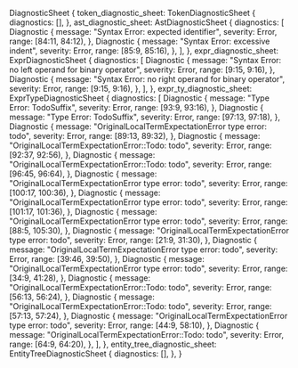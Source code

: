 DiagnosticSheet {
    token_diagnostic_sheet: TokenDiagnosticSheet {
        diagnostics: [],
    },
    ast_diagnostic_sheet: AstDiagnosticSheet {
        diagnostics: [
            Diagnostic {
                message: "Syntax Error: expected identifier",
                severity: Error,
                range: [84:11, 84:12),
            },
            Diagnostic {
                message: "Syntax Error: excessive indent",
                severity: Error,
                range: [85:9, 85:16),
            },
        ],
    },
    expr_diagnostic_sheet: ExprDiagnosticSheet {
        diagnostics: [
            Diagnostic {
                message: "Syntax Error: no left operand for binary operator",
                severity: Error,
                range: [9:15, 9:16),
            },
            Diagnostic {
                message: "Syntax Error: no right operand for binary operator",
                severity: Error,
                range: [9:15, 9:16),
            },
        ],
    },
    expr_ty_diagnostic_sheet: ExprTypeDiagnosticSheet {
        diagnostics: [
            Diagnostic {
                message: "Type Error: TodoSuffix",
                severity: Error,
                range: [93:9, 93:16),
            },
            Diagnostic {
                message: "Type Error: TodoSuffix",
                severity: Error,
                range: [97:13, 97:18),
            },
            Diagnostic {
                message: "OriginalLocalTermExpectationError type error: todo",
                severity: Error,
                range: [89:13, 89:32),
            },
            Diagnostic {
                message: "OriginalLocalTermExpectationError::Todo: todo",
                severity: Error,
                range: [92:37, 92:56),
            },
            Diagnostic {
                message: "OriginalLocalTermExpectationError::Todo: todo",
                severity: Error,
                range: [96:45, 96:64),
            },
            Diagnostic {
                message: "OriginalLocalTermExpectationError type error: todo",
                severity: Error,
                range: [100:17, 100:36),
            },
            Diagnostic {
                message: "OriginalLocalTermExpectationError type error: todo",
                severity: Error,
                range: [101:17, 101:36),
            },
            Diagnostic {
                message: "OriginalLocalTermExpectationError type error: todo",
                severity: Error,
                range: [88:5, 105:30),
            },
            Diagnostic {
                message: "OriginalLocalTermExpectationError type error: todo",
                severity: Error,
                range: [21:9, 31:30),
            },
            Diagnostic {
                message: "OriginalLocalTermExpectationError type error: todo",
                severity: Error,
                range: [39:46, 39:50),
            },
            Diagnostic {
                message: "OriginalLocalTermExpectationError type error: todo",
                severity: Error,
                range: [34:9, 41:28),
            },
            Diagnostic {
                message: "OriginalLocalTermExpectationError::Todo: todo",
                severity: Error,
                range: [56:13, 56:24),
            },
            Diagnostic {
                message: "OriginalLocalTermExpectationError::Todo: todo",
                severity: Error,
                range: [57:13, 57:24),
            },
            Diagnostic {
                message: "OriginalLocalTermExpectationError type error: todo",
                severity: Error,
                range: [44:9, 58:10),
            },
            Diagnostic {
                message: "OriginalLocalTermExpectationError::Todo: todo",
                severity: Error,
                range: [64:9, 64:20),
            },
        ],
    },
    entity_tree_diagnostic_sheet: EntityTreeDiagnosticSheet {
        diagnostics: [],
    },
}